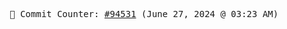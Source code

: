 <p align="center">
    <samp>
        📮 Commit Counter: <a href="https://github.com/Javascript-void0/Javascript-void0/commits/main">#94531</a> (June 27, 2024 @ 03:23 AM)
    </samp>
</p>